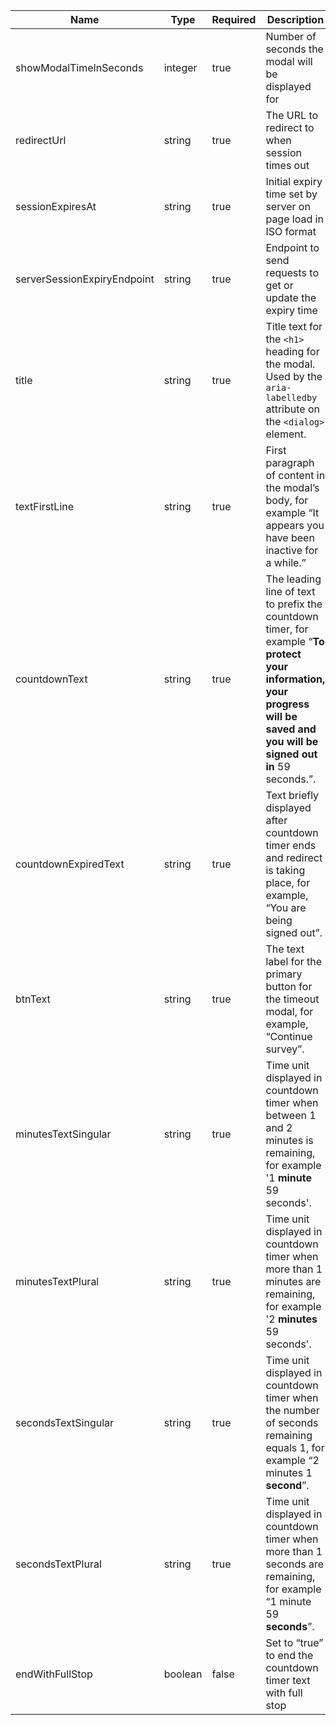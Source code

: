 | Name                        | Type    | Required | Description                                                                                                                                                                   |
| --------------------------- | ------- | -------- | ----------------------------------------------------------------------------------------------------------------------------------------------------------------------------- |
| showModalTimeInSeconds      | integer | true     | Number of seconds the modal will be displayed for                                                                                                                             |
| redirectUrl                 | string  | true     | The URL to redirect to when session times out                                                                                                                                 |
| sessionExpiresAt            | string  | true     | Initial expiry time set by server on page load in ISO format                                                                                                                  |
| serverSessionExpiryEndpoint | string  | true     | Endpoint to send requests to get or update the expiry time                                                                                                                    |
| title                       | string  | true     | Title text for the `<h1>` heading for the modal. Used by the `aria-labelledby` attribute on the `<dialog>` element.                                                           |
| textFirstLine               | string  | true     | First paragraph of content in the modal’s body, for example “It appears you have been inactive for a while.”                                                                  |
| countdownText               | string  | true     | The leading line of text to prefix the countdown timer, for example “**To protect your information, your progress will be saved and you will be signed out in** 59 seconds.”. |
| countdownExpiredText        | string  | true     | Text briefly displayed after countdown timer ends and redirect is taking place, for example, “You are being signed out”.                                                      |
| btnText                     | string  | true     | The text label for the primary button for the timeout modal, for example, “Continue survey”.                                                                                  |
| minutesTextSingular         | string  | true     | Time unit displayed in countdown timer when between 1 and 2 minutes is remaining, for example '1 **minute** 59 seconds'.                                                      |
| minutesTextPlural           | string  | true     | Time unit displayed in countdown timer when more than 1 minutes are remaining, for example '2 **minutes** 59 seconds'.                                                        |
| secondsTextSingular         | string  | true     | Time unit displayed in countdown timer when the number of seconds remaining equals 1, for example “2 minutes 1 **second**”.                                                   |
| secondsTextPlural           | string  | true     | Time unit displayed in countdown timer when more than 1 seconds are remaining, for example “1 minute 59 **seconds**”.                                                         |
| endWithFullStop             | boolean | false    | Set to “true” to end the countdown timer text with full stop                                                                                                                  |

